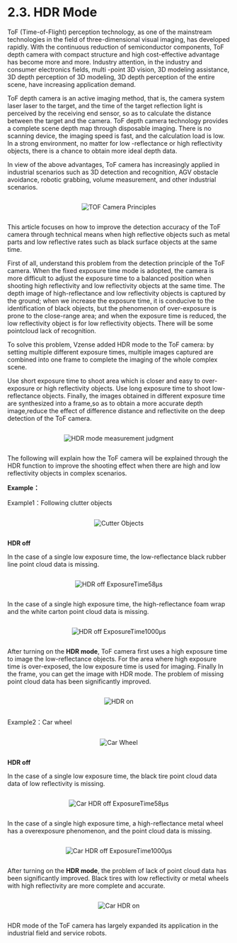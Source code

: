 # 2.3. HDR Mode

ToF (Time-of-Flight) perception technology, as one of the mainstream technologies in the field of three-dimensional visual imaging, has developed rapidly. With the continuous reduction of semiconductor components, ToF depth camera with compact structure and high cost-effective advantage has become more and more. Industry attention, in the industry and consumer electronics fields, multi -point 3D vision, 3D modeling assistance, 3D depth perception of 3D modeling, 3D depth perception of the entire scene, have increasing application demand.

ToF depth camera is an active imaging method, that is, the camera system laser laser to the target, and the time of the target reflection light is perceived by the receiving end sensor, so as to calculate the distance between the target and the camera. ToF depth camera technology provides a complete scene depth map through disposable imaging. There is no scanning device, the imaging speed is fast, and the calculation load is low. In a strong environment, no matter for low -reflectance or high reflectivity objects, there is a chance to obtain more ideal depth data.

In view of the above advantages, ToF camera has increasingly applied in industrial scenarios such as 3D detection and recognition, AGV obstacle avoidance, robotic grabbing, volume measurement, and other industrial scenarios.

<div class="center">

![TOF Camera Principles](<../../../zh-cn/ApplicationNote/DS86&87/HDR-Mode-asserts/01.png>)

</div>

This article focuses on how to improve the detection accuracy of the ToF camera through technical means when high reflective objects such as metal parts and low reflective rates such as black surface objects at the same time.

First of all, understand this problem from the detection principle of the ToF camera. When the fixed exposure time mode is adopted, the camera is more difficult to adjust the exposure time to a balanced position when shooting high reflectivity and low reflectivity objects at the same time. The depth image of high-reflectance and low reflectivity objects is captured by the ground; when we increase the exposure time, it is conducive to the identification of black objects, but the phenomenon of over-exposure is prone to the close-range area; and when the exposure time is reduced, the low reflectivity object is for low reflectivity objects. There will be some pointcloud lack of recognition.

To solve this problem, Vzense added HDR mode to the ToF camera: by setting multiple different exposure times, multiple images captured are combined into one frame to complete the imaging of the whole complex scene.

Use short exposure time to shoot area which is closer and easy to over-exposure or high reflectivity objects. Use long exposure time to shoot low-reflectance objects. Finally, the images obtained in different exposure time are synthesized into a frame,so as to obtain a more accurate depth image,reduce the effect of difference distance and reflectivite on the deep detection of the ToF camera.

<div class="center">

![HDR mode measurement judgment](<HDR-Mode-asserts/01.png>)

</div>

The following will explain how the ToF camera will be explained through the HDR function to improve the shooting effect when there are high and low reflectivity objects in complex scenarios.

**Example：**

Example1：Following clutter objects

<div class="center">

![Cutter Objects](<../../../zh-cn/ApplicationNote/DS86&87/HDR-Mode-asserts/03.png>)

</div>

**HDR off**

In the case of a single low exposure time, the low-reflectance black rubber line point cloud data is missing.

<div class="center">

![HDR off ExposureTime58μs](<../../../zh-cn/ApplicationNote/DS86&87/HDR-Mode-asserts/04.png>)

</div>

In the case of a single high exposure time, the high-reflectance foam wrap and the white carton point cloud data is missing.

<div class="center">

![HDR off ExposureTime1000μs](<../../../zh-cn/ApplicationNote/DS86&87/HDR-Mode-asserts/05.png>)

</div>

After turning on the **HDR mode**, ToF camera first uses a high exposure time to image the low-reflectance objects. For the area where high exposure time is over-exposed, the low exposure time is used for imaging. Finally In the frame, you can get the image with HDR mode. The problem of missing point cloud data has been significantly improved.

<div class="center">

![HDR on](<../../../zh-cn/ApplicationNote/DS86&87/HDR-Mode-asserts/06.png>)

</div>

Example2：Car wheel

<div class="center">

![Car Wheel](<../../../zh-cn/ApplicationNote/DS86&87/HDR-Mode-asserts/07.png>)

</div>

**HDR off**

In the case of a single low exposure time, the black tire point cloud data data of low reflectivity is missing.

<div class="center">

![ Car HDR off ExposureTime58μs ](<../../../zh-cn/ApplicationNote/DS86&87/HDR-Mode-asserts/08.png>)

</div>

In the case of a single high exposure time, a high-reflectance metal wheel has a overexposure phenomenon, and the point cloud data is missing.

<div class="center">

![Car HDR off ExposureTime1000μs](<../../../zh-cn/ApplicationNote/DS86&87/HDR-Mode-asserts/09.png>)

</div>

After turning on the **HDR mode**, the problem of lack of point cloud data has been significantly improved. Black tires with low reflectivity or metal wheels with high reflectivity are more complete and accurate.

<div class="center">

![Car HDR on](<../../../zh-cn/ApplicationNote/DS86&87/HDR-Mode-asserts/10.png>)

</div>

HDR mode of the ToF camera has largely expanded its application in the industrial field and service robots.

<style>
.center
{
  width: auto;
  display: table;
  margin-left: auto;
  margin-right: auto;
}
</style>
